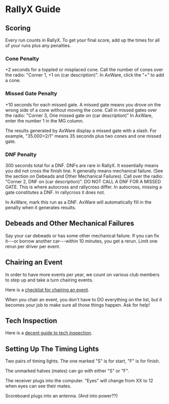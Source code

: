 RallyX Guide
============

Scoring
-------

Every run counts in RallyX. To get your final score, add up the times for all of your runs plus any penalties.

### Cone Penalty

+2 seconds for a toppled or misplaced cone. Call the number of cones over the radio: "Corner 1, +1 on (car description)". In AxWare, click the "+" to add a cone.

### Missed Gate Penalty

+10 seconds for each missed gate. A missed gate means you drove on the wrong side of a cone without moving the cone. Call in missed gates over the radio: "Corner 3, One missed gate on (car description)" In AxWare, enter the number 1 in the MG column.

The results generated by AxWare display a missed gate with a slash. For example, "35.000+2/1" means 35 seconds plus two cones and one missed gate.

### DNF Penalty

300 seconds total for a DNF. DNFs are rare in RallyX. It essentially means you
did not cross the finish line. It generally means mechanical failure. (See the
section on Debeads and Other Mechanical Failures). Call over the radio: "Corner
2, DNF on (car description)". DO NOT CALL A DNF FOR A MISSED GATE. This is
where autocross and rallycross differ. In autocross, missing a gate constitutes
a DNF. In rallycross it does not.

In AxWare, mark this run as a DNF. AxWare will automatically fill in the penalty when it generates results.




Debeads and Other Mechanical Failures
-------------------------------------

Say your car debeads or has some other mechanical failure. If you can fix it---or borrow another car---within 10 minutes, you get a rerun. Limit one rerun per driver per event.


Chairing an Event
-----------------

In order to have more events per year, we count on various club members to
step up and take a turn chairing events.

Here is a [checklist for chairing an event](https://docs.google.com/spreadsheets/d/1_Eogh6xaoxjRnBWRC6WorUiujp6TYkwVuo1swdeJL4s/edit?usp=sharing).

When you chair an event, you don't have to DO everything on the list, but
it becomes your job to make sure all those things happen. Ask for help!



Tech Inspection
---------------

Here is a [decent guide to tech inspection](http://www.emandnar.us/index.php/about/get-through-tech).


Setting Up The Timing Lights
----------------------------

Two pairs of timing lights. The one marked "S" is for start, "F" is for finish.

The unmarked halves (mates) can go with either "S" or "F".

The receiver plugs into the computer. "Eyes" will change from XX to 12 when eyes can see their mates.

Scoreboard plugs into an antenna. (And into power??)





